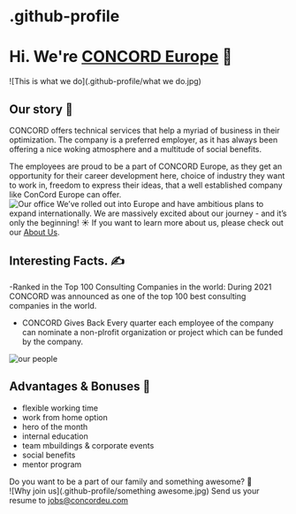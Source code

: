 # .github-profile

# Hi. We're [CONCORD Europe](https://www.concordeu.com/) 👋

![This is what we do](.github-profile/what we do.jpg)


## Our story 🚀
CONCORD offers technical services that help a myriad of business in their optimization. The company is a preferred employer, as it has always been offering a nice woking atmosphere and a multitude of social benefits.

The employees are proud to be a part of CONCORD Europe, as they get an opportunity for their career development here, choice of industry they want to work in, freedom to express their ideas, that a well established company like ConCord Europe can offer.<br>
![Our office](.github-profile/Office.jpg_)
We’ve rolled out into Europe and have ambitious plans to expand internationally. We are massively excited about our journey - and it’s only the beginning! ☀️
If you want to learn more about us, please check out our [About Us](https://www.concordeu.com/aboutus).
## Interesting Facts. ✍️
-Ranked in the Top 100
Consulting Companies in the world: During 2021 CONCORD was announced as one of the top 100 best consulting companies in the world. 
- CONCORD Gives Back
Every quarter each employee of the company can nominate a non-plrofit organization or project which can be funded by the company.

![our people](.github-profile/people.jpg)
## Advantages & Bonuses 💎
- flexible working time
- work from home option
- hero of the month
- internal education
- team mbuildings & corporate events
- social benefits
- mentor program

Do you want to be a part of our family and something awesome? 💙<br>
![Why join us](.github-profile/something awesome.jpg)
Send us your resume to [jobs@concordeu.com](jobs@concordeu.com)  
